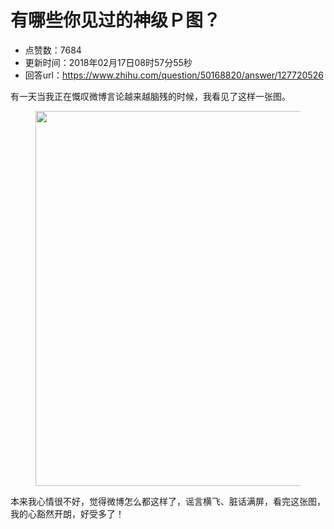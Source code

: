 # 有哪些你见过的神级Ｐ图？
- 点赞数：7684
- 更新时间：2018年02月17日08时57分55秒
- 回答url：https://www.zhihu.com/question/50168820/answer/127720526
<body>
 <p data-pid="xf-x1DsO">有一天当我正在慨叹微博言论越来越脑残的时候，我看见了这样一张图。</p>
 <figure>
  <img data-rawheight="1032" src="https://pica.zhimg.com/50/v2-1135d181b452653fb94b4db82bb0130b_720w.jpg?source=1940ef5c" data-rawwidth="600" data-original-token="v2-1135d181b452653fb94b4db82bb0130b" class="origin_image zh-lightbox-thumb" width="600" data-original="https://pic1.zhimg.com/v2-1135d181b452653fb94b4db82bb0130b_r.jpg?source=1940ef5c">
 </figure>
 <p data-pid="0fd3tm8Y">本来我心情很不好，觉得微博怎么都这样了，谣言横飞、脏话满屏，看完这张图，我的心豁然开朗，好受多了！</p>
</body>